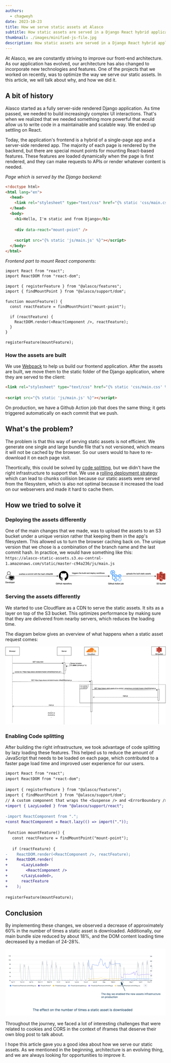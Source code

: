 ```yaml
---
authors:
  - chagweyh
date: 2023-10-23
title: How we serve static assets at Alasco
subtitle: How static assets are served in a Django React hybrid application.
thumbnail: ./images/minified-js-file.jpg
description: How static assets are served in a Django React hybrid application.
---
```


At Alasco, we are constantly striving to improve our front-end architecture. As our application has evolved, our architecture has also changed to incorporate new technologies and features. One of the projects that we worked on recently, was to optimize the way we serve our static assets. In this article, we will talk about why, and how we did it.

## A bit of history

Alasco started as a fully server-side rendered Django application. As time passed, we needed to build increasingly complex UI interactions. That's when we realized that we needed something more powerful that would allow us to write code in a maintainable and scalable way. We ended up settling on React.

Today, the application's frontend is a hybrid of a single-page app and a server-side rendered app. The majority of each page is rendered by the backend, but there are special mount points for mounting React-based features. These features are loaded dynamically when the page is first rendered, and they can make requests to APIs or render whatever content is needed.

_Page which is served by the Django backend:_

```html
<!doctype html>
<html lang="en">
  <head>
    <link rel="stylesheet" type="text/css" href="{% static 'css/main.css' %}" />
  </head>
  <body>
    <h1>Hello, I'm static and from Django</h1>

    <div data-react="mount-point" />

    <script src="{% static 'js/main.js' %}"></script>
  </body>
</html>
```

_Frontend part to mount React components:_

```tsx
import React from "react";
import ReactDOM from "react-dom";

import { registerFeature } from "@alasco/features";
import { findMountPoint } from "@alasco/support/dom";

function mountFeature() {
  const reactFeature = findMountPoint("mount-point");

  if (reactFeature) {
    ReactDOM.render(<ReactComponent />, reactFeature);
  }
}

registerFeature(mountFeature);
```

### How the assets are built

We use [Webpack](https://webpack.js.org/) to help us build our frontend application. After the assets are built, we move them to the static folder of the Django application, where they are served to the client:

```html
<link rel="stylesheet" type="text/css" href="{% static 'css/main.css' %}" />

<script src="{% static 'js/main.js' %}"></script>
```

On production, we have a Github Action job that does the same thing; it gets triggered automatically on each commit that we push.

## What's the problem?

The problem is that this way of serving static assets is not efficient. We generate one single and large bundle file that's not versioned, which means it will not be cached by the browser. So our users would to have to re-download it on each page visit.

Theortically, this could be solved by [code splitting](https://developer.mozilla.org/en-US/docs/Glossary/Code_splitting), but we didn't have the right infrastructure to support that. We use a [rolling deployment strategy](https://docs.aws.amazon.com/whitepapers/latest/overview-deployment-options/rolling-deployments.html) which can lead to chunks collision because our static assets were served from the filesystem, which is also not optimal because it increased the load on our webservers and made it hard to cache them.

## How we tried to solve it

### Deploying the assets differently

One of the main changes that we made, was to upload the assets to an S3 bucket under a unique version rather that keeping them in the app's filesystem. This allowed us to turn the browser caching back on. The unique version that we chose is a combination of the branch name and the last commit hash. In practice, we would have something like this: `https://alasco-static-assets.s3.eu-central-1.amazonaws.com/static/master-c94a236/js/main.js`

![The static assets build process](./images/build-process-static-assets.png)

### Serving the assets differently

We started to use Cloudflare as a CDN to serve the static assets. It sits as a layer on top of the S3 bucket. This optimizes performance by making sure that they are delivered from nearby servers, which reduces the loading time.

The diagram below gives an overview of what happens when a static asset request comes:

![The static assets workflow](./images/static-assets-workflow.png)

### Enabling Code splitting

After building the right infrastructure, we took advantage of code splitting by lazy loading these features. This helped us to reduce the amount of JavaScript that needs to be loaded on each page, which contributed to a faster page load time and improved user experience for our users.

```diff
import React from "react";
import ReactDOM from "react-dom";

import { registerFeature } from "@alasco/features";
import { findMountPoint } from "@alasco/support/dom";
// A custom component that wraps the <Suspense /> and <ErrorBoundary /> react components.
+import { LazyLoaded } from "@alasco/support/react";

-import ReactComponent from ".";
+const ReactComponent = React.lazy(() => import("."));

 function mountFeature() {
   const reactFeature = findMountPoint("mount-point");

   if (reactFeature) {
-    ReactDOM.render(<ReactComponent />, reactFeature);
+    ReactDOM.render(
+      <LazyLoaded>
+        <ReactComponent />
+      </LazyLoaded>,
+      reactFeature
+    );

registerFeature(mountFeature);
```

## Conclusion

By implementing these changes, we observed a decrease of approximately 60% in the number of times a static asset is downloaded. Additionally, our main bundle size reduced by about 18%, and the DOM content loading time decreased by a median of 24-28%.

![Resource download per view](./images/resource-download-per-view.png)

Throughout the journey, we faced a lot of interesting challenges that were related to cookies and CORS in the context of iframes that deserve their own blog post to talk about.

I hope this article gave you a good idea about how we serve our static assets. As we mentioned in the beginning, architecture is an evolving thing, and we are always looking for opportunities to improve it.

